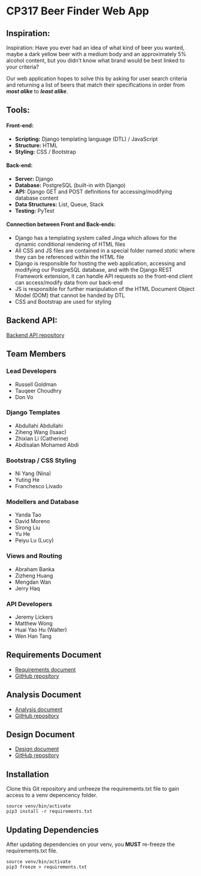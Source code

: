 # CP317 Beer Finder Web App

## Inspiration:
Inspiration:
Have you ever had an idea of what kind of beer you wanted, maybe a dark yellow beer with a medium body and an approximately 5% alcohol content, but you didn’t know what brand would be best linked to your criteria?

Our web application hopes to solve this by asking for user search criteria and returning a list of beers that match their specifications in order from ***most alike*** to ***least alike***.

## Tools:
#### Front-end:
* **Scripting:** Django templating language (DTL) / JavaScript
* **Structure:** HTML
* **Styling:** CSS / Bootstrap

#### Back-end:
* **Server:** Django
* **Database:** PostgreSQL (built-in with Django)
* **API:** Django GET and POST definitions for accessing/modifying database content
* **Data Structures:** List, Queue, Stack
* **Testing:** PyTest

#### Connection between Front and Back-ends:
* Django has a templating system called Jinga which allows for the dynamic conditional rendering of HTML files
* All CSS and JS files are contained in a special folder named *static* where they can be referenced within the HTML file
* Django is responsible for hosting the web application, accessing and modifying our PostgreSQL database, and with the Django REST Framework extension, it can handle API requests so the front-end client can access/modify data from our back-end
* JS is responsible for further manipulation of the HTML Document Object Model (DOM) that cannot be handed by DTL
* CSS and Bootstrap are used for styling

## Backend API:
[Backend API repository](https://github.com/russellgoldman/CP317-Beer-Finder-API)

## Team Members
### Lead Developers
- Russell Goldman
- Tauqeer Choudhry
- Don Vo

### Django Templates
- Abdullahi Abdullahi
- Ziheng Wang (Isaac)
- Zhixian Li (Catherine)
- Abdisalan Mohamed Abdi

### Bootstrap / CSS Styling
- Ni Yang (Nina)
- Yuting He
- Franchesco Livado

### Modellers and Database
- Yanda Tao
- David Moreno
- Sirong Liu
- Yu He
- Peiyu Lu (Lucy)

### Views and Routing
- Abraham Banka
- Zizheng Huang
- Mengdan Wan
- Jerry Haq

### API Developers
- Jeremy Lickers
- Matthew Wong
- Huai Yao Hu (Walter)
- Wen Han Tang

## Requirements Document
- [Requirements document](https://russellgoldman.github.io/CP317-Requirements-Document/)
- [GitHub repository](https://github.com/russellgoldman/CP317-Requirements-Document)

## Analysis Document
- [Analysis document](https://russellgoldman.github.io/CP317-Analysis-Document/)
- [GitHub repository](https://github.com/russellgoldman/CP317-Analysis-Document)

## Design Document
- [Design document](https://russellgoldman.github.io/CP317-Design-Document/)
- [GitHub repository](https://github.com/russellgoldman/CP317-Design-Document)

## Installation
Clone this Git repository and unfreeze the requirements.txt file to gain access to a venv depencency folder.

```shell
source venv/bin/activate
pip3 install -r requirements.txt
```

## Updating Dependencies
After updating dependencies on your venv, you **MUST** re-freeze the requirements.txt file.
```shell
source venv/bin/activate
pip3 freeze > requirements.txt
```
